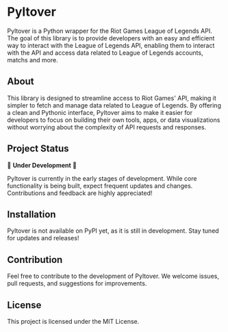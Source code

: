 # Pyltover

Pyltover is a Python wrapper for the Riot Games League of Legends API. The goal of this library is to provide developers with an easy and efficient way to interact with the League of Legends API, enabling them to interact with the API and access data related to League of Legends accounts, matchs and more.

## About

This library is designed to streamline access to Riot Games' API, making it simpler to fetch and manage data related to League of Legends. By offering a clean and Pythonic interface, Pyltover aims to make it easier for developers to focus on building their own tools, apps, or data visualizations without worrying about the complexity of API requests and responses.

## Project Status

🚧 **Under Development** 🚧

Pyltover is currently in the early stages of development. While core functionality is being built, expect frequent updates and changes. Contributions and feedback are highly appreciated!

## Installation

Pyltover is not available on PyPI yet, as it is still in development. Stay tuned for updates and releases!

## Contribution

Feel free to contribute to the development of Pyltover. We welcome issues, pull requests, and suggestions for improvements.

## License

This project is licensed under the MIT License.
